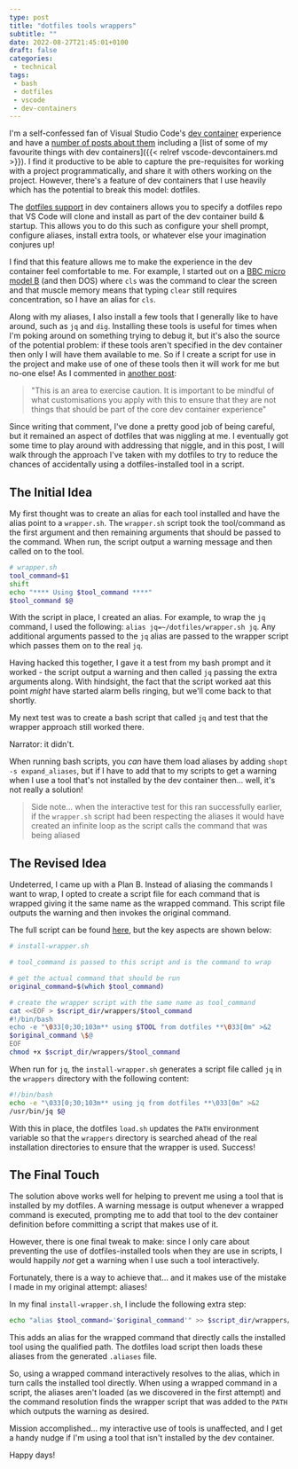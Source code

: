 ```yaml
---
type: post
title: "dotfiles tools wrappers"
subtitle: ""
date: 2022-08-27T21:45:01+0100
draft: false
categories:
 - technical
tags:
 - bash
 - dotfiles
 - vscode
 - dev-containers
---
```


I'm a self-confessed fan of Visual Studio Code's [dev container](https://code.visualstudio.com/docs/remote/containers) experience and have a [number of posts about them](/tags/dev-containers/) including a [list of some of my favourite things with dev containers]({{< relref vscode-devcontainers.md >}}).
I find it productive to be able to capture the pre-requisites for working with a project programmatically, and share it with others working on the project.
However, there's a feature of dev containers that I use heavily which has the potential to break this model: dotfiles.

The [dotfiles support](https://code.visualstudio.com/docs/remote/containers#_personalizing-with-dotfile-repositories) in dev containers allows you to specify a dotfiles repo that VS Code will clone and install as part of the dev container build & startup.
This allows you to do this such as configure your shell prompt, configure aliases, install extra tools, or whatever else your imagination conjures up!

I find that this feature allows me to make the experience in the dev container feel comfortable to me.
For example, I started out on a [BBC micro model B](https://en.wikipedia.org/wiki/BBC_Micro) (and then DOS) where `cls` was the command to clear the screen and that muscle memory means that typing `clear` still requires concentration, so I have an alias for `cls`.

Along with my aliases, I also install a few tools that I generally like to have around, such as `jq` and `dig`.
Installing these tools is useful for times when I'm poking around on something trying to debug it, but it's also the source of the potential problem: if these tools aren't specified in the dev container then only I will have them available to me.
So if I create a script for use in the project and make use of one of these tools then it will work for me but no-one else!
As I commented in [another post](https://stuartleeks.com/posts/vscode-devcontainers/#dotfiles-and-user-extensions):

> "This is an area to exercise caution. It is important to be mindful of what customisations you apply with this to ensure that they are not things that should be part of the core dev container experience"

Since writing that comment, I've done a pretty good job of being careful, but it remained an aspect of dotfiles that was niggling at me.
I eventually got some time to play around with addressing that niggle, and in this post, I will walk through the approach I've taken with my dotfiles to try to reduce the chances of accidentally using a dotfiles-installed tool in a script.

## The Initial Idea

My first thought was to create an alias for each tool installed and have the alias point to a `wrapper.sh`.
The `wrapper.sh` script took the tool/command as the first argument and then remaining arguments that should be passed to the command.
When run, the script output a warning message and then called on to the tool.

```bash
# wrapper.sh
tool_command=$1
shift
echo "**** Using $tool_command ****"
$tool_command $@
```

With the script in place, I created an alias. For example, to wrap the `jq` command, I used the following: `alias jq=~/dotfiles/wrapper.sh jq`. Any additional arguments passed to the `jq` alias are passed to the wrapper script which passes them on to the real `jq`.

Having hacked this together, I gave it a test from my bash prompt and it worked - the script output a warning and then called `jq` passing the extra arguments along.
With hindsight, the fact that the script worked aat this point _might_ have started alarm bells ringing, but we'll come back to that shortly.

My next test was to create a bash script that called `jq` and test that the wrapper approach still worked there.

Narrator: it didn't.

When running bash scripts, you _can_ have them load aliases by adding `shopt -s expand_aliases`, but if I have to add that to my scripts to get a warning when I use a tool that's not installed by the dev container then... well, it's not really a solution!

> Side note... when the interactive test for this ran successfully earlier, if the `wrapper.sh` script had been respecting the aliases it would have created an infinite loop as the script calls the command that was being aliased


## The Revised Idea

Undeterred, I came up with a Plan B.
Instead of aliasing the commands I want to wrap, I opted to create a script file for each command that is wrapped giving it the same name as the wrapped command.
This script file outputs the warning and then invokes the original command.

The full script can be found [here](https://github.com/stuartleeks/dotfiles/blob/1ca2018e8a7ef4b9dc07eb827289468fb18fb3a9/devcontainer/install-wrapper.sh), but the key aspects are shown below:

```bash
# install-wrapper.sh

# tool_command is passed to this script and is the command to wrap

# get the actual command that should be run 
original_command=$(which $tool_command)

# create the wrapper script with the same name as tool_command
cat <<EOF > $script_dir/wrappers/$tool_command
#!/bin/bash
echo -e "\033[0;30;103m** using $TOOL from dotfiles **\033[0m" >&2
$original_command \$@
EOF
chmod +x $script_dir/wrappers/$tool_command
```

When run for `jq`, the `install-wrapper.sh` generates a script file called `jq` in the `wrappers` directory with the following content:

```bash
#!/bin/bash
echo -e "\033[0;30;103m** using jq from dotfiles **\033[0m" >&2
/usr/bin/jq $@
```

With this in place, the dotfiles `load.sh` updates the `PATH` environment variable so that the `wrappers` directory is searched ahead of the real installation directories to ensure that the wrapper is used.
Success!

## The Final Touch

The solution above  works well for helping to prevent me using a tool that is installed by my dotfiles.
A warning message is output whenever a wrapped command is executed, prompting me to add that tool to the dev container definition before committing a script that makes use of it.

However, there is one final tweak to make: since I only care about preventing the use of dotfiles-installed tools when they are use in scripts, I would happily _not_ get a warning when I use such a tool interactively.

Fortunately, there is a way to achieve that... and it makes use of the mistake I made in my original attempt: aliases!

In my final `install-wrapper.sh`, I include the following extra step:

```bash
echo "alias $tool_command='$original_command'" >> $script_dir/wrappers/.aliases
```

This adds an alias for the wrapped command that directly calls the installed tool using the qualified path.
The dotfiles load script then loads these aliases from the generated `.aliases` file.

So, using a wrapped command interactively resolves to the alias, which in turn calls the installed tool directly.
When using a wrapped command in a script, the aliases aren't loaded (as we discovered in the first attempt) and the command resolution finds the wrapper script that was added to the `PATH` which outputs the warning as desired.

Mission accomplished... my interactive use of tools is unaffected, and I get a handy nudge if I'm using a tool that isn't installed by the dev container.

Happy days!
